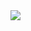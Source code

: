 <img src="https://media.discordapp.net/attachments/731455746331377675/923233351932985354/PresGithubV2.png?width=1168&height=657">
